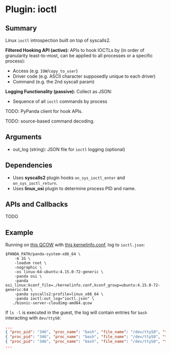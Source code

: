 Plugin: ioctl
===========

Summary
-------

Linux `ioctl` introspection built on top of syscalls2.

**Filtered Hooking API (active):** APIs to hook IOCTLs by (in order of granularity least-to-most, can be applied to all processes or a specific process):
* Access (e.g. `IOW`/`copy_to_user`)
* Driver code (e.g. ASCII character supposedly unique to each driver)
* Command (e.g. the 2nd syscall param)

**Logging Functionality (passive):** Collect as JSON:
* Sequence of all `ioctl` commands by process

TODO: PyPanda client for hook APIs.

TODO: source-based command decoding.

Arguments
---------

* out_log (string): JSON file for `ioctl` logging (optional)

Dependencies
------------

* Uses **syscalls2** plugin hooks `on_sys_ioctl_enter` and `on_sys_ioctl_return`.
* Uses **linux_osi** plugin to determine process PID and name.

APIs and Callbacks
------------------

TODO

Example
-------

Running on [this QCOW](http://panda-re.mit.edu/qcows/linux/ubuntu/1804/x86_64/bionic-server-cloudimg-amd64.qcow2) with [this kernelinfo.conf](http://panda-re.mit.edu/qcows/linux/ubuntu/1804/x86_64/kernelinfo.conf), log to `ioctl.json`:

```
$PANDA_PATH/panda-system-x86_64 \
    -m 1G \
    -loadvm root \
    -nographic \
    -os linux-64-ubuntu:4.15.0-72-generic \
    -panda osi \
    -panda osi_linux:kconf_file=./kernelinfo.conf,kconf_group=ubuntu:4.15.0-72-generic:64 \
    -panda syscalls2:profile=linux_x86_64 \
    -panda ioctl:out_log="ioctl.json" \
   ./bionic-server-cloudimg-amd64.qcow
```

If `ls -l` is executed in the guest, the log will contain entries for `bash` interacting with `dev/ttyS0`:

```json
...
{ "proc_pid": "346", "proc_name": "bash", "file_name": "/dev/ttyS0", "type": "IO", "code": "0x0000000000000054", "func_num": "0x0000000000000010" },
{ "proc_pid": "346", "proc_name": "bash", "file_name": "/dev/ttyS0", "type": "IO", "code": "0x0000000000000054", "func_num": "0x0000000000000001" },
{ "proc_pid": "346", "proc_name": "bash", "file_name": "/dev/ttyS0", "type": "IO", "code": "0x0000000000000054", "func_num": "0x0000000000000013" },
...
```